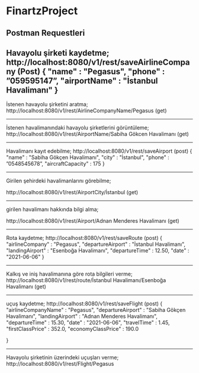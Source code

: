 # FinartzProject
Postman Requestleri
-------------------------------------------------------------------------------------------------------------
Havayolu şirketi kaydetme;
http://localhost:8080/v1/rest/saveAirlineCompany   (Post)
{
   "name" : "Pegasus",
   "phone" : ”059595147”,
   "airportName" : "İstanbul Havalimanı"
}
---------------------------------------------------------------------------------------------------------------

İstenen havayolu şirketini aratma;  
http://localhost:8080/v1/rest/AirlineCompanyName/Pegasus    (get)

----------------------------------------------------------------------------------------------------------------

İstenen havalimanındaki havayolu şirketlerini görüntüleme;
http://localhost:8080/v1/rest/AirportName/Sabiha Gökcen Havalimanı   (get)

---------------------------------------------------------------------------------------------------------------

Havalimanı kayıt edebilme;
http://localhost:8080/v1/rest/saveAirport      (post)
{
   "name" : "Sabiha Gökçen Havalimanı",
   "city" : "İstanbul",
   "phone" : ”0548545678”,
   "aircraftCapacity" : 175
}

-------------------------------------------------------------------------------------------------------------------

Girilen şehirdeki havalimanlarını görebilme;

http://localhost:8080/v1/rest/AirportCity/İstanbul     (get)

---------------------------------------------------------------------------------------------------------------------

girilen havalimanı hakkında bilgi alma;

http://localhost:8080/v1/rest/Airport/Adnan Menderes Havalimanı    (get)

----------------------------------------------------------------------------------------------------------------------

Rota kaydetme;
http://localhost:8080/v1/rest/saveRoute  (post)
{
   "airlineCompany" : "Pegasus",
   "departureAirport" : "İstanbul Havalimanı",
   "landingAirport" : "Esenboğa Havalimanı",
   "departureTime" : 12.50,
   "date" : "2021-06-06"
 }

------------------------------------------------------------------------------------------------------------------------

Kalkış ve iniş havalimanına göre rota bilgileri verme;
http://localhost:8080/v1/rest/route/İstanbul Havalimanı/Esenboğa Havalimanı     (get)

-------------------------------------------------------------------------------------------------------------------------

uçuş kaydetme;
http://localhost:8080/v1/rest/saveFlight   (post)
{
   "airlineCompanyName" : "Pegasus",
   "departureAirport" : "Sabiha Gökçen Havalimanı",
   "landingAirport" : "Adnan Menderes Havalimanı",
   "departureTime" : 15.30,
   "date" : "2021-06-06",
   "travelTime" : 1.45,
   "firstClassPrice" : 352.0,
   "economyClassPrice" : 190.0

 }

----------------------------------------------------------------------------------------------------------------------

Havayolu şirketinin üzerindeki uçuşları verme;
http://localhost:8080/v1/rest/Flight/Pegasus


